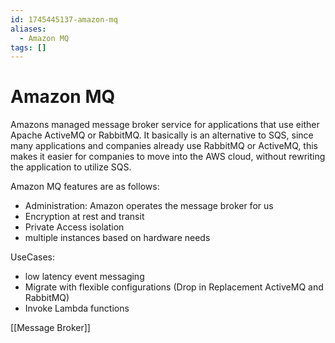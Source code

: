 ```yaml
---
id: 1745445137-amazon-mq
aliases:
  - Amazon MQ
tags: []
---
```


# Amazon MQ
Amazons managed message broker service for applications that use either Apache ActiveMQ or RabbitMQ. 
It basically is an alternative to SQS, since many applications and companies already use RabbitMQ or ActiveMQ, this makes it easier for companies to move into the AWS cloud, without rewriting the application to utilize SQS.

Amazon MQ features are as follows:
- Administration: Amazon operates the message broker for us
- Encryption at rest and transit
- Private Access isolation
- multiple instances based on hardware needs

UseCases:
- low latency event messaging
- Migrate with flexible configurations (Drop in Replacement ActiveMQ and RabbitMQ)
- Invoke Lambda functions

[[Message Broker]]
